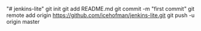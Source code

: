 "# jenkins-lite"  git init git add README.md git commit -m "first commit" git remote add origin https://github.com/icehofman/jenkins-lite.git git push -u origin master
